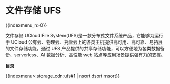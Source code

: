 # 文件存储 UFS

{{indexmenu_n>0}}

文件存储 UCloud File System(UFS)是一款分布式文件系统产品，它能够为运行于 UCloud 公有云、物理云、托管云上的各类主机提供高可用、高可靠、易拓展的文件存储功能。通过 UFS 产品提供的共享存储功能，可以方便地为各类数据备份、serverless、AI 数据分析、高性能 web 站点等应用场景提供强有力的支撑。

**目录**

{{indexmenu>:storage_cdn:ufs#1 | nsort dsort msort}}
